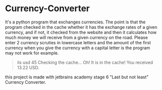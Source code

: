 # Currency-Converter
It's a python program that exchanges currencies.
The point is that the program checked in the cache whether it has the exchange rates of a given currency, and if not, it checked from the website 
and then it calculates how much money we will receive from a given currency on the road.
Please enter 2 currency scruties in lowercase letters and the amount of the first currency when you give the currency with a capital letter is the program may not work
for example.
>ils
>usd
>45
Checking the cache...
Oh! It is in the cache!
You received 13.22 USD.



this project is made with jetbrains academy stage 6 "Last but not least" Currency Converter.
